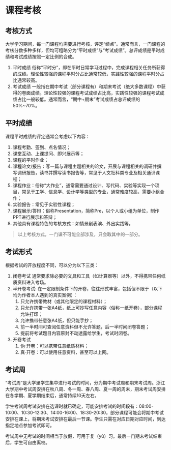 # 课程考核

## 考核方式

大学学习期间，每一门课程均需要进行考核，评定“绩点”。通常而言，一门课程的考核分数多种多样，但均可粗略分为“平时成绩”与“考试成绩”。总评成绩是平时成绩和考试成绩按照一定比例的合成。

1. 平时成绩
俗称“平时分”，即在平时日常学习过程中，完成课程相关任务所获得的成绩。理论性较强的课程平时分占比通常较低，实践性较强的课程平时分占比通常较高。
2. 考试成绩
一般指在期中考试（部分课程有）和期末考试（绝大多数课程）中获得的卷面成绩。理论性较强的课程考试成绩占比高，实践性较强的课程考试成绩占比一般较低。通常而言，“期中+期末”考试成绩占总评成绩的50%~70%。

## 平时成绩

课程平时成绩的评定通常会考虑以下内容：

1. 课程考勤、签到、点名情况；
2. 课堂互动、上课提问、即兴展示等；
3. 课程的平时作业；
4. 课程论文/报告：写一篇与课程主题相关的论文，开展与课程相关的调研并撰写调研报告，读书并撰写读书报告等，常见于人文社科类专业及相关通识课程；
5. 课程作业：俗称“大作业”，通常需要通过设计、写代码、实验等实现一个项目，常见于工学、信息学、设计学等类型的专业，通常难度较高，需要小组合作；
6. 实验报告：常见于实验性课程；
7. 课程展示/答辩：俗称Presentation，简称Pre，以个人或小组为单位，制作PPT进行展示和答辩；
8. 其他具有课程特色的考核方式：如情景剧表演、外出实践等。

> 以上考核方式，一门课不可能全部涉及，只会取其中的一部分。

## 考试形式

根据考试的开放程度不同，可以分为以下三类：

1. 闭卷考试
通常要求除必要的文具和工具（如计算器等）以外，不得携带任何纸质资料进入考场。
2. 半开卷考试: 在一定限制条件下的开卷，往往形式丰富，包括但不限于（以下均为作者本人遇到的真实案例）：
    1. 只允许携带教材（或其他限定的课程材料）；
    2. 只允许携带一张A4纸，纸上可抄写任意内容（俗称一纸开卷），部分课程允许打印；
    3. 允许携带任意张A4纸，但只能手抄；
    4. 前一半时间可查阅任意资料但不允许答题，后一半时间闭卷答题；
    5. 提前将考试题目内容原封不动透露给学生，考试时闭卷。
3. 开卷考试
    1. 伪·开卷：可以携带任意纸质材料；
    2. 真·开卷：可以使用任意资料，甚至可以上网。

## 考试周

“考试周”是大学里学生集中进行考试的时间，分为期中考试周和期末考试周。浙江大学期中考试周安排在秋八周、冬一周、春八周、夏一周的周末，期末考试周安排在冬学期、夏学期结束后，通常持续10天左右。

学生考试周考试安排在选课时就已确定，可能安排考试的时间段有：08:00-10:00、10:30-12:30、14:00-16:00、18:30-20:30，部分课程可能会将期中考试安排在课上，将期末考试安排在最后一节课。学生只需在对应日期对应时间，到达指定地点参加考试即可。

考试周中无考试的时间相当于放假，可用于复（yù）习。最后一门期末考试结束后，学生可自由离校。
